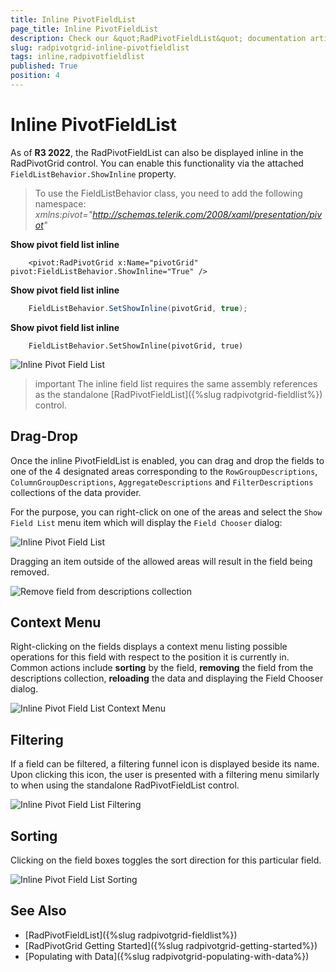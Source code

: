 ```yaml
---
title: Inline PivotFieldList
page_title: Inline PivotFieldList
description: Check our &quot;RadPivotFieldList&quot; documentation article for the RadPivotGrid {{ site.framework_name }} control.
slug: radpivotgrid-inline-pivotfieldlist
tags: inline,radpivotfieldlist
published: True
position: 4
---
```


# Inline PivotFieldList

As of **R3 2022**, the RadPivotFieldList can also be displayed inline in the RadPivotGrid control. You can enable this functionality via the attached `FieldListBehavior.ShowInline` property.

>To use the FieldListBehavior class, you need to add the following namespace:
>	*xmlns:pivot="http://schemas.telerik.com/2008/xaml/presentation/pivot"*

__Show pivot field list inline__  
```XAML
	<pivot:RadPivotGrid x:Name="pivotGrid" pivot:FieldListBehavior.ShowInline="True" />
```

__Show pivot field list inline__  
```C#
	FieldListBehavior.SetShowInline(pivotGrid, true);
```

__Show pivot field list inline__  
```VB
	FieldListBehavior.SetShowInline(pivotGrid, true)
```

![Inline Pivot Field List](images/inlinepivotfieldlist-0.png)

>important The inline field list requires the same assembly references as the standalone [RadPivotFieldList]({%slug radpivotgrid-fieldlist%}) control.

## Drag-Drop

Once the inline PivotFieldList is enabled, you can drag and drop the fields to one of the 4 designated areas corresponding to the `RowGroupDescriptions`, `ColumnGroupDescriptions`, `AggregateDescriptions` and `FilterDescriptions` collections of the data provider.

For the purpose, you can right-click on one of the areas and select the `Show Field List` menu item which will display the `Field Chooser` dialog:

![Inline Pivot Field List](images/inlinepivotfieldlist-1.gif)

Dragging an item outside of the allowed areas will result in the field being removed.

![Remove field from descriptions collection](images/inlinepivotfieldlist-2.png)

## Context Menu

Right-clicking on the fields displays a context menu listing possible operations for this field with respect to the position it is currently in. Common actions include **sorting** by the field, **removing** the field from the descriptions collection, **reloading** the data and displaying the Field Chooser dialog.

![Inline Pivot Field List Context Menu](images/inlinepivotfieldlist-3.png)

## Filtering

If a field can be filtered, a filtering funnel icon is displayed beside its name. Upon clicking this icon, the user is presented with a filtering menu similarly to when using the standalone RadPivotFieldList control.

![Inline Pivot Field List Filtering](images/inlinepivotfieldlist-4.png)

## Sorting

Clicking on the field boxes toggles the sort direction for this particular field.

![Inline Pivot Field List Sorting](images/inlinepivotfieldlist-5.png)

## See Also 
 * [RadPivotFieldList]({%slug radpivotgrid-fieldlist%})
 * [RadPivotGrid Getting Started]({%slug radpivotgrid-getting-started%})
 * [Populating with Data]({%slug radpivotgrid-populating-with-data%})